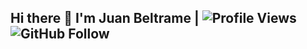 ## Hi there 👋 I'm Juan Beltrame | ![Profile Views](https://komarev.com/ghpvc/?username=JuanBeltrame) ![GitHub Follow](https://img.shields.io/github/followers/JuanBeltrame?style=social&label=Follow)



<!--
**JuanBeltrame/JuanBeltrame** is a ✨ _special_ ✨ repository because its `README.md` (this file) appears on your GitHub profile.

Here are some ideas to get you started:

- 🔭 I’m currently working on ...
- 🌱 I’m currently learning ...
- 👯 I’m looking to collaborate on ...
- 🤔 I’m looking for help with ...
- 💬 Ask me about ...
- 📫 How to reach me: ...
- 😄 Pronouns: ...
- ⚡ Fun fact: ...
-->
